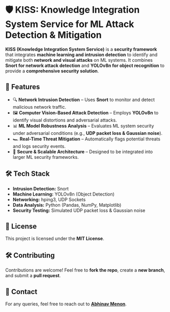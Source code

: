 # 🛡️ KISS: Knowledge Integration System Service for ML Attack Detection & Mitigation  

**KISS (Knowledge Integration System Service)** is a **security framework** that integrates **machine learning and intrusion detection** to identify and mitigate both **network and visual attacks** on ML systems. It combines **Snort for network attack detection** and **YOLOv8n for object recognition** to provide a **comprehensive security solution**.  

## 🚀 Features  

- 🔍 **Network Intrusion Detection** – Uses **Snort** to monitor and detect malicious network traffic.  
- 🖼 **Computer Vision-Based Attack Detection** – Employs **YOLOv8n** to identify visual distortions and adversarial attacks.  
- 📊 **ML Model Robustness Analysis** – Evaluates ML system security under adversarial conditions (e.g., **UDP packet loss & Gaussian noise**).  
- 🏎 **Real-Time Threat Mitigation** – Automatically flags potential threats and logs security events.  
- 🔐 **Secure & Scalable Architecture** – Designed to be integrated into larger ML security frameworks.  

## 🛠️ Tech Stack  

- **Intrusion Detection:** Snort  
- **Machine Learning:** YOLOv8n (Object Detection)  
- **Networking:** hping3, UDP Sockets  
- **Data Analysis:** Python (Pandas, NumPy, Matplotlib)  
- **Security Testing:** Simulated UDP packet loss & Gaussian noise  

## 📜 License  

This project is licensed under the **MIT License**.  

## 🛠️ Contributing  

Contributions are welcome! Feel free to **fork the repo**, create a **new branch**, and submit a **pull request**.  

## 📩 Contact  

For any queries, feel free to reach out to **[Abhinav Menon](mailto:abhinavmenon54@gmail.com)**.  
